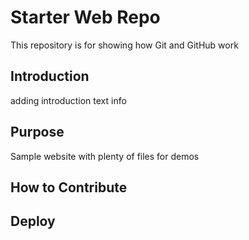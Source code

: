 # Starter Web Repo

This repository is for showing how Git and GitHub work

## Introduction
adding introduction text info

## Purpose

Sample website with plenty of files for demos

## How to Contribute

## Deploy